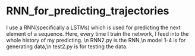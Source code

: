 # RNN_for_predicting_trajectories
I use a RNN(specifically a LSTMs) which is used for predicting the next element of a sequence. Here, every time I train the network, I feed into the whole history of my predicting. \n
RNN2.py is the RNN,\n
model 1-4 is for generating data,\n
test2.py is for testing the data.
